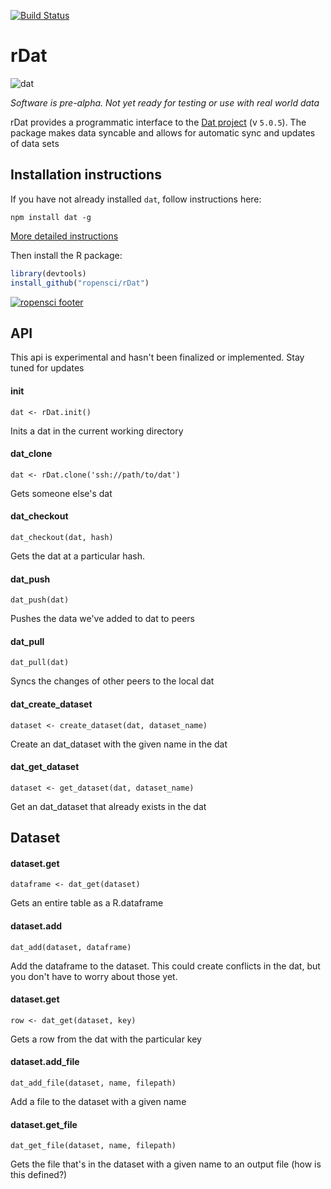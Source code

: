 
[![Build Status](https://travis-ci.org/ropensci/rDat.svg)](https://travis-ci.org/ropensci/rDat)

# rDat
![dat](http://i.imgur.com/1iD2dEx.png)

_Software is pre-alpha. Not yet ready for testing or use with real world data_

rDat provides a programmatic interface to the [Dat project](https://github.com/maxogden/) (v `5.0.5`). The package makes data syncable and allows for automatic sync and updates of data sets

## Installation instructions

If you have not already installed `dat`, follow instructions here:

```
npm install dat -g
```

[More detailed instructions](https://github.com/maxogden/dat#install)

Then install the R package:

```r
library(devtools)
install_github("ropensci/rDat")
```

[![ropensci footer](http://ropensci.org/public_images/github_footer.png)](http://ropensci.org)


## API
This api is experimental and hasn't been finalized or implemented. Stay tuned for updates

#### init
```
dat <- rDat.init()
```
Inits a dat in the current working directory

#### dat_clone
```
dat <- rDat.clone('ssh://path/to/dat')
```
Gets someone else's dat

#### dat_checkout
```
dat_checkout(dat, hash)
```
Gets the dat at a particular hash.

#### dat_push
```
dat_push(dat)
```
Pushes the data we've added to dat to peers

#### dat_pull
```
dat_pull(dat)
```
Syncs the changes of other peers to the local dat

#### dat_create_dataset
```
dataset <- create_dataset(dat, dataset_name)
```
Create an dat_dataset with the given name in the dat

#### dat_get_dataset
```
dataset <- get_dataset(dat, dataset_name)
```
Get an dat_dataset that already exists in the dat

## Dataset

#### dataset.get
```
dataframe <- dat_get(dataset)
```
Gets an entire table as a R.dataframe

#### dataset.add
```
dat_add(dataset, dataframe)
```
Add the dataframe to the dataset. This could create conflicts in the dat, but you don't have to worry about those yet.

#### dataset.get
```
row <- dat_get(dataset, key)
```
Gets a row from the dat with the particular key

#### dataset.add_file
```
dat_add_file(dataset, name, filepath)
```
Add a file to the dataset with a given name

#### dataset.get_file
```
dat_get_file(dataset, name, filepath)
```
Gets the file that's in the dataset with a given name to an output file (how is this defined?)

